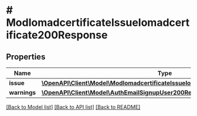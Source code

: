 # # ModIomadcertificateIssueIomadcertificate200Response

## Properties

Name | Type | Description | Notes
------------ | ------------- | ------------- | -------------
**issue** | [**\OpenAPI\Client\Model\ModIomadcertificateIssueIomadcertificate200ResponseIssue**](ModIomadcertificateIssueIomadcertificate200ResponseIssue.md) |  |
**warnings** | [**\OpenAPI\Client\Model\AuthEmailSignupUser200ResponseWarningsInner[]**](AuthEmailSignupUser200ResponseWarningsInner.md) |  | [optional]

[[Back to Model list]](../../README.md#models) [[Back to API list]](../../README.md#endpoints) [[Back to README]](../../README.md)

